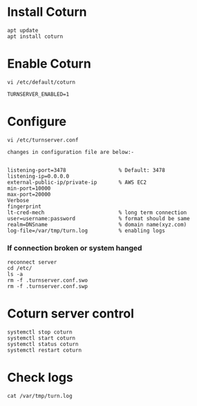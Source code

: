 #   Install Coturn
```
apt update
apt install coturn
```
#  Enable Coturn
```
vi /etc/default/coturn

TURNSERVER_ENABLED=1
```
# Configure 
```
vi /etc/turnserver.conf

changes in configuration file are below:-


listening-port=3478                 % Default: 3478  
listening-ip=0.0.0.0    
external-public-ip/private-ip       % AWS EC2
min-port=10000
max-port=20000
Verbose
fingerprint
lt-cred-mech                        % long term connection
user=username:password              % format should be same
realm=DNSname                       % domain name(xyz.com)
log-file=/var/tmp/turn.log          % enabling logs 
```
### If connection broken or system hanged
```
reconnect server
cd /etc/
ls -a
rm -f .turnserver.conf.swo
rm -f .turnserver.conf.swp
```
# Coturn server control
```
systemctl stop coturn 
systemctl start coturn
systemctl status coturn
systemctl restart coturn
```
# Check logs
```
cat /var/tmp/turn.log
```





